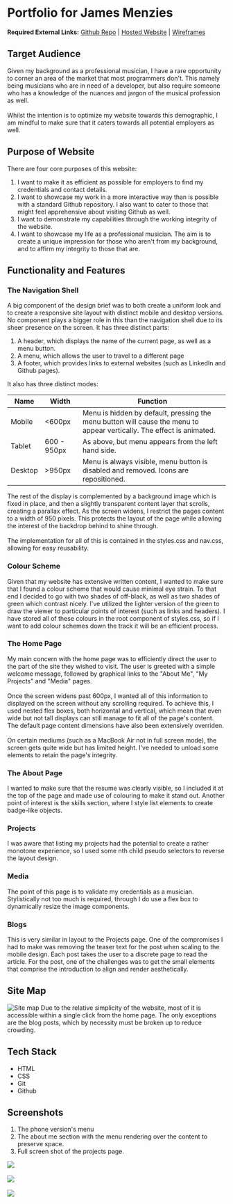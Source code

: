 # Portfolio for James Menzies

**Required External Links:**   [Github Repo](https://github.com/redbrickhut/James_Menzies_Portfolio) |  [Hosted Website](https://redbrickhut.github.io/MenziesPortfolioPublic/src/html/index.html) | [Wireframes](docs/wireframes.pdf) 

## Target Audience

Given my background as a professional musician, I have a rare opportunity to corner an area of the market that most programmers don't. This namely being musicians who are in need of a developer, but also require someone who has a knowledge of the nuances and jargon of the musical profession as well.\
\
Whilst the intention is to optimize my website towards this demographic, I am mindful to make sure that it caters towards all potential employers as well.
## Purpose of Website

There are four core purposes of this website:
1. I want to make it as efficient as possible for employers to find my credentials and contact details.
2. I want to showcase my work in a more interactive way than is possible with a standard Github repository. I also want to cater to those that might feel apprehensive about visiting Github as well.
3. I want to demonstrate my capabilities through the working integrity of the website.
4. I want to showcase my life as a professional musician. The aim is to create a unique impression for those who aren't from my background, and to affirm my integrity to those that are.

## Functionality and Features


### The Navigation Shell

A big component of the design brief was to both create a uniform look and to create a responsive site layout with distinct mobile and desktop versions. No component plays a bigger role in this than the navigation shell due to its sheer presence on the screen. It has three distinct parts:

1. A header, which displays the name of the current page, as well as a menu button.
2. A menu, which allows the user to travel to a different page
3. A footer, which provides links to external websites (such as LinkedIn and Github pages).

It also has three distinct modes:

| Name | Width | Function |
| --- | --- | ---|
| Mobile | <600px | Menu is hidden by default, pressing the menu button will cause the menu to appear vertically. The effect is animated. | 
| Tablet | 600 - 950px | As above, but menu appears from the left hand side. |
|Desktop | >950px | Menu is always visible, menu button is disabled and removed. Icons are repositioned.

The rest of the display is complemented by a background image which is fixed in place, and then a slightly transparent content layer that scrolls, creating a parallax effect. As the screen widens, I restrict the pages content to a width of 950 pixels. This protects the layout of the page while allowing the interest of the backdrop behind to shine through. \
\
The implementation for all of this is contained in the styles.css and nav.css, allowing for easy reusability.

### Colour Scheme

Given that my website has extensive written content, I wanted to make sure that I found a colour scheme that would cause minimal eye strain. To that end I decided to go with two shades of off-black, as well as two shades of green which contrast nicely. I've utilized the lighter version of the green to draw the viewer to particular points of interest (such as links and headers). I have stored all of these colours in the root component of styles.css, so if I want to add colour schemes down the track it will be an efficient process.

### The Home Page

My main concern with the home page was to efficiently direct the user to the part of the site they wished to visit. The user is greeted with a simple welcome message, followed by graphical links to the "About Me", "My Projects" and "Media" pages. \
\
Once the screen widens past 600px, I wanted all of this information to displayed on the screen without any scrolling required. To achieve this, I used nested flex boxes, both horizontal and vertical, which mean that even wide but not tall displays can still manage to fit all of the page's content. The default page content dimensions have also been extensively overriden. \
\
On certain mediums (such as a MacBook Air not in full screen mode), the screen gets quite wide but has limited height. I've needed to unload some elements to retain the page's integrity.

### The About Page

I wanted to make sure that the resume was clearly visible, so I included it at the top of the page and made use of colouring to make it stand out. Another point of interest is the skills section, where I style list elements to create badge-like objects.

### Projects

I was aware that listing my projects had the potential to create a rather monotone experience, so I used some nth child pseudo selectors to reverse the layout design. 

### Media

The point of this page is to validate my credentials as a musician. Stylistically not too much is required, through I do use a flex box to dynamically resize the image components.

### Blogs

This is very similar in layout to the Projects page. One of the compromises I had to make was removing the teaser text for the post when scaling to the mobile design. Each post takes the user to a discrete page to read the article. For the post, one of the challenges was to get the small elements that comprise the introduction to align and render aesthetically.







## Site Map

![Site map](docs/sitemap.png)
Due to the relative simplicity of the website, most of it is accessible within a single click from the home page. The only exceptions are the blog posts, which by necessity must be broken up to reduce crowding. 

## Tech Stack
* HTML
* CSS
* Git
* Github

## Screenshots
1. The phone version's menu
2. The about me section with the menu rendering over the content to preserve space.
3. Full screen shot of the projects page.

![](docs/mobile-view.png)
<br><br>
![](docs/tablet-view.png)
<br><br>
![](docs/full-screen.png)


